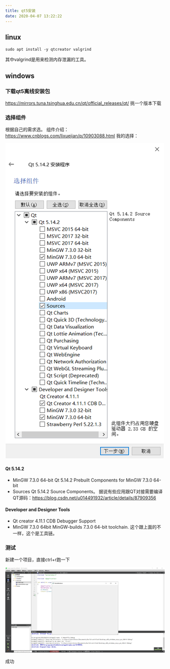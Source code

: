 ```yaml
---
title: qt5安装
date: 2020-04-07 13:22:22
---
```


## linux

```shell
sudo apt install -y qtcreator valgrind
```

其中valgrind是用来检测内存泄漏的工具。

## windows

### 下载qt5离线安装包

<https://mirrors.tuna.tsinghua.edu.cn/qt/official_releases/qt/>
挑一个版本下载

### 选择组件

根据自己的需求选。
组件介绍：<https://www.cnblogs.com/lixuejian/p/10903088.html>
我的选择：

![在这里插入图片描述](qt5安装/20200402181828261.png)

#### Qt 5.14.2

- MinGW 7.3.0 64-bit
Qt 5.14.2 Prebuilt Components for MinGW 7.3.0 64-bit
- Sources
Qt 5.14.2 Source Components。
据说有些应用跟QT对接需要编译QT源码：<https://blog.csdn.net/u014491932/article/details/87909356>

#### Developer and Designer Tools

- Qt creator 4.11.1 CDB Debugger Support
- MinGW 7.3.0 64bit
MinGW-builds 7.3.0 64-bit toolchain.
这个跟上面的不一样，这个是工具链。

### 测试

新建一个项目，直接ctrl+r跑一下

![在这里插入图片描述](qt5安装/20200402192746949.png)

成功
